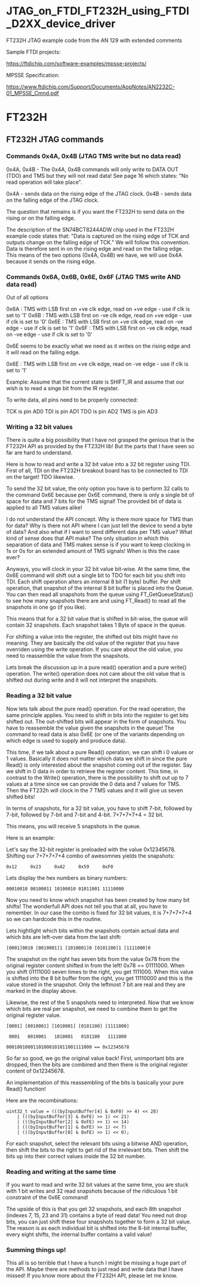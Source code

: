 # JTAG_on_FTDI_FT232H_using_FTDI_D2XX_device_driver
FT232H JTAG example code from the AN 129 with extended comments

Sample FTDI projects:

https://ftdichip.com/software-examples/mpsse-projects/

MPSSE Specification:

https://www.ftdichip.com/Support/Documents/AppNotes/AN2232C-01_MPSSE_Cmnd.pdf



# FT232H

## FT232H JTAG commands

### Commands 0x4A, 0x4B (JTAG TMS write but no data read)

0x4A, 0x4B - The 0x4A, 0x4B commands will only write to DATA OUT (TDO) and TMS
but they will not read data! See page 16 which states: "No read operation will take place".

0x4A - sends data on the rising edge of the JTAG clock.
0x4B - sends data on the falling edge of the JTAG clock.

The question that remains is if you want the FT232H to send data on the rising or on the falling edge.

The description of the SN74BCT8244ADW chip used in the FT232H example code states that:
"Data is captured on the rising edge of TCK and outputs change on the falling edge of TCK."
We will follow this convention. Data is therefore sent in on the rising edge and read
on the falling edge. This means of the two options (0x4A, 0x4B) we have, we will use
0x4A because it sends on the rising edge.

### Commands 0x6A, 0x6B, 0x6E, 0x6F (JTAG TMS write AND data read)

Out of all options

0x6A : TMS with LSB first on +ve clk edge, read on +ve edge - use if clk is set to '1'
0x6B : TMS with LSB first on -ve clk edge, read on +ve edge - use if clk is set to '0'
0x6E : TMS with LSB first on +ve clk edge, read on -ve edge - use if clk is set to '1'
0x6F : TMS with LSB first on -ve clk edge, read on -ve edge - use if clk is set to '0'

0x6E seems to be exactly what we need as it writes on the rising edge and it will read on
the falling edge.

0x6E : TMS with LSB first on +ve clk edge, read on -ve edge - use if clk is set to '1'

Example:
Assume that the current state is SHIFT_IR and assume that our wish is to read a singe bit
from the IR register.

To write data, all pins need to be properly connected:

TCK is pin AD0
TDI is pin AD1
TDO is pin AD2
TMS is pin AD3



### Writing a 32 bit values

There is quite a big possibility that I have not grasped the genious that is the FT232H API as provided by the FT232H lib!
But the parts that I have seen so far are hard to understand.

Here is how to read and write a 32 bit value into a 32 bit register using TDI.
First of all, TDI on the FT232H breakout board has to be connected to TDI on the target! TDO likewise.

To send the 32 bit value, the only option you have is to perform 32 calls to the command 0x6E because per 0x6E command, 
there is only a single bit of space for data and 7 bits for the TMS signal! The provided bit of data is applied to all
TMS values alike!

I do not understand the API concept. Why is there more space for TMS than for data? Why is there not API where I can just 
tell the device to send a byte of data? And also what if I want to send different data per TMS value? What kind of sense
does that API make? The only situation in which this separation of data and TMS makes sense is if you want to keep clocking
in 1s or 0s for an extended amount of TMS signals! When is this the case ever?

Anyways, you will clock in your 32 bit value bit-wise. At the same time, the 0x6E command will shift out a single bit to TDO
for each bit you shift into TDI. Each shift operation alters an internal 8 bit (1 byte) buffer. Per shift operation, that
snapshot of the internal 8 bit buffer is placed into the Queue. You can then read all snapshots from the queue using
FT_GetQueueStatus() to see how many snapshots there are and using FT_Read() to read all the snapshots in one go (if you like).

This means that for a 32 bit value that is shifted in bit-wise, the queue will contain 32 snapshots. Each snapshot takes 1 Byte
of space in the queue.

For shifting a value into the register, the shifted out bits might have no meaning. They are basically the old value of the 
register that you have overriden using the write operation. If you care about the old value, you need to reassemble the value
from the snapshots.

Lets break the discussion up in a pure read() operation and a pure write() operation. The write() operation does not care
about the old value that is shifted out during write and it will not interpret the snapshots.

### Reading a 32 bit value

Now lets talk about the pure read() operation. For the read operation, the same principle applies. You need to shift
in bits into the register to get bits shifted out. The out-shifted bits will appear in the form of snapshots. You have
to reassemble the value given the snapshots in the queue! The command to read data is also 0x6E (or one of the variants
depending on which edge is used to supply and produce data).

This time, if we talk about a pure Read() operation, we can shift i 0 values or 1 values. Basically it does not matter
which data we shift in since the pure Read() is only interested about the snapshot coming out of the register.
Say we shift in 0 data in order to retrieve the register content.
This time, in contrast to the Write() operation, there is the possibility to shift out up to 7 values at a time since 
we can provide the 0 data and 7 values for TMS. Then the FT232h will clock in the 7 TMS values and it will give us
seven shifted bits!

In terms of snapshots, for a 32 bit value, you have to shift 7-bit, followed by 7-bit, followed by 7-bit and 7-bit and 4-bit.
7+7+7+7+4 = 32 bit.

This means, you will receive 5 snapshots in the queue.

Here is an example:

Let's say the 32-bit register is preloaded with the value 0x12345678.
Shifting our 7+7+7+7+4 combo of awesomnes yields the snapshots:

```
0x12     0x23     0xA2     0x59     0xF0
```

Lets display the hex numbers as binary numbers:

```
00010010 00100011 10100010 01011001 11110000
```

Now you need to know which snapshot has been created by how many bit shifts!
The wonderfull API does not tell you that at all, you have to remember.
In our case the combo is fixed for 32 bit values, it is 7+7+7+7+4 so we can
hardcode this in the routine.

Lets hightlight which bits within the snapshots contain actual data and which bits are left-over data from the last shift:

```
[0001]0010 [0010001]1 [1010001]0 [0101100]1 [1111000]0
```

The snapshot on the right has seven bits from the value 0x78 from the original register content shifted in from the left!
0x78 == 01111000. When you shift 01111000 seven times to the right, you get 1111000. When this value is shifted into the
8 bit buffer from the right, you get 11110000 and this is the value stored in the snapshot. Only the leftmost 7 bit are
real and they are marked in the display above.

Likewise, the rest of the 5 snapshots need to interpreted. Now that we know which bits are real per snapshot, we need 
to combine them to get the original register value.

```
[0001] [0010001] [1010001] [0101100] [1111000]

 0001   0010001   1010001   0101100   1111000
 
00010010001101000101011001111000 == 0x12345678
```

So far so good, we go the original value back! First, unimportant bits are dropped, then the bits are combined and then
there is the original register content of 0x12345678.

An implementation of this reassembling of the bits is basically your pure Read() function!

Here are the recombinations:

```
uint32_t value = (((byInputBuffer[4] & 0xF0) >> 4) << 28) 
	| (((byInputBuffer[3] & 0xFE) >> 1) << 21) 
	| (((byInputBuffer[2] & 0xFE) >> 1) << 14) 
	| (((byInputBuffer[1] & 0xFE) >> 1) << 7) 
	| (((byInputBuffer[0] & 0xFE) >> 1) << 0);
```

For each snapshot, select the relevant bits using a bitwise AND operation, then shift the bits to the right to
get rid of the irrelevant bits. Then shift the bits up into their correct values inside the 32 bit number.

### Reading and writing at the same time

If you want to read and write 32 bit values at the same time, you are stuck with 1 bit writes and 32 read snapshots
because of the ridiculous 1 bit constraint of the 0x6E command!

The upside of this is that you get 32 snapshots, and each 8th snapshot (indexes 7, 15, 23 and 31) contains a byte
of read data! You need not drop bits, you can just shift these four snapshots together to form a 32 bit value.
The reason is as each individual bit is shifted into the 8-bit internal buffer, every eight shifts, the internal 
buffer contains a valid value!

### Summing things up!

This all is so terrible that I have a hunch I might be missing a huge part of the API. Maybe there are
methods to just read and write data that I have missed! If you know more about the FT232H API, please let 
me know.
